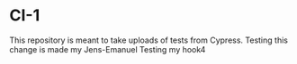 # CI-1
This repository is meant to take uploads of tests from Cypress.
Testing this change is made my Jens-Emanuel
Testing my hook4
